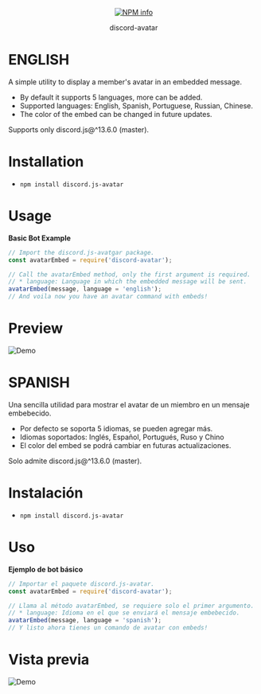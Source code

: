 <div align="center">
  <p>
    <a href="https://nodei.co/npm/discord-avatar
/"><img src="https://nodei.co/npm/discord-avatar.png?downloads=true&stars=true" alt="NPM info" /></a>
  </p>
</div>

<div align="center">
discord-avatar
</div>

# ENGLISH
A simple utility to display a member's avatar in an embedded message.

* By default it supports 5 languages, more can be added.
* Supported languages: English, Spanish, Portuguese, Russian, Chinese.
* The color of the embed can be changed in future updates.

Supports only discord.js@^13.6.0 (master).

# Installation
* `npm install discord.js-avatar`

# Usage
__Basic Bot Example__

```js
// Import the discord.js-avatgar package.
const avatarEmbed = require('discord-avatar');

// Call the avatarEmbed method, only the first argument is required.
// * language: Language in which the embedded message will be sent.
avatarEmbed(message, language = 'english');
// And voila now you have an avatar command with embeds!
```
# Preview
![Demo](https://i.imgur.com/CHRAjXu.png)

# SPANISH
Una sencilla utilidad para mostrar el avatar de un miembro en un mensaje embebecido.

* Por defecto se soporta 5 idiomas, se pueden agregar más.
* Idiomas soportados: Inglés, Español, Portugués, Ruso y Chino
* El color del embed se podrá cambiar en futuras actualizaciones.

Solo admite discord.js@^13.6.0 (master).

# Instalación
* `npm install discord.js-avatar`

# Uso
__Ejemplo de bot básico__

```js
// Importar el paquete discord.js-avatar.
const avatarEmbed = require('discord-avatar');

// Llama al método avatarEmbed, se requiere solo el primer argumento.
// * language: Idioma en el que se enviará el mensaje embebecido.
avatarEmbed(message, language = 'spanish');
// Y listo ahora tienes un comando de avatar con embeds!
```
# Vista previa
![Demo](https://i.imgur.com/OFnh5NK.png)
